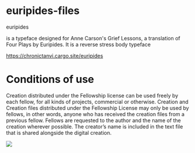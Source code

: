 # euripides-files

euripides

is a typeface designed for Anne Carson's Grief Lessons, a translation of Four Plays by Euripides.
It is a reverse stress body typeface

https://chronictanvi.cargo.site/euripides

# Conditions of use
Creation distributed under the Fellowship license can be used freely by each fellow, for all kinds of projects, commercial or otherwise.
Creation and Creation files distributed under the Fellowship License may only be used by fellows, in other words, anyone who has received the creation files from a previous fellow.
Fellows are requested to the author and the name of the creation wherever possible. The creator’s name is included in the text file that is shared alongside the digital creation.

<img src="http://vfl.velvetyne.fr/assets/logo2.svg">
